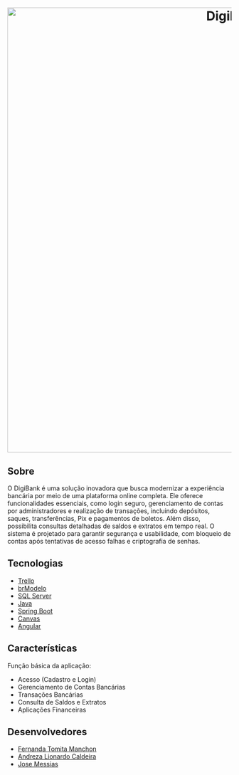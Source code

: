 <h1 align="center">
  <img width="1000" alt="DigiBank" src="https://github.com/user-attachments/assets/297094d0-db1a-4651-9df7-230e92e8736e">
  </br>
</h1>

## Sobre
O DigiBank é uma solução inovadora que busca modernizar a experiência bancária por meio de uma plataforma online completa. Ele oferece funcionalidades essenciais, como login seguro, gerenciamento de contas por administradores e realização de transações, incluindo depósitos, saques, transferências, Pix e pagamentos de boletos. Além disso, possibilita consultas detalhadas de saldos e extratos em tempo real. O sistema é projetado para garantir segurança e usabilidade, com bloqueio de contas após tentativas de acesso falhas e criptografia de senhas.

## Tecnologias
- [Trello]()
- [brModelo]()
- [SQL Server](https://learn.microsoft.com/pt-br/shows/azure-developers/what-is-sql-server-sql-tips-for-developers-0101)
- [Java](https://www.java.com/pt-BR/)
- [Spring Boot](https://spring.io/projects/spring-boot)
- [Canvas]()
- [Angular](https://angular.dev/)

<!-- 

## Modelagem

## Banco de Dados

## Back-End

## Front-End

## Dependências

-->

## Características 	
Função básica da aplicação:
- Acesso (Cadastro e Login)
- Gerenciamento de Contas Bancárias
- Transações Bancárias
- Consulta de Saldos e Extratos
- Aplicações Financeiras

## Desenvolvedores
- [Fernanda Tomita Manchon]()
- [Andreza Lionardo Caldeira]()
- [Jose Messias]()

